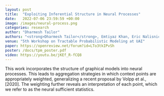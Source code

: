 ```yaml
---
layout: post
title:  "Exploiting Inferential Structure in Neural Processes"
date:   2022-07-06 23:59:59 +00:00
image: /images/neural-process.png
categories: research
author: "Dharmesh Tailor"
authors: "<strong>Dharmesh Tailor</strong>, Emtiyaz Khan, Eric Nalisnick"
venue: "5th Workshop on Tractable Probabilistic Modeling at UAI"
paper: https://openreview.net/forum?id=LTo3tkIPvSh
poster: /docs/tpm_poster.pdf
video: https://youtu.be/jKEf_R-fCQ8
---
```


This work incorporates the  structure of graphical models into neural processes. This leads to aggregation strategies in which context points are appropriately weighted, generalizing a recent proposal by Volpp et al., [2020]. The weighting further reveals an interpretation of each point, which we refer to as the neural sufficient statistics.

